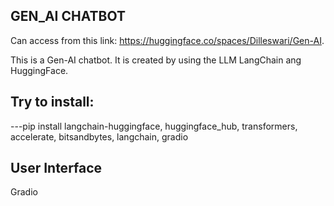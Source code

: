 ## GEN_AI CHATBOT  
Can access from this link: https://huggingface.co/spaces/Dilleswari/Gen-AI.

This is a Gen-AI chatbot. It is created by using the LLM LangChain ang HuggingFace.

## Try to install:
---pip install langchain-huggingface, huggingface_hub, transformers, accelerate, bitsandbytes, langchain, gradio 

## User Interface
Gradio 

